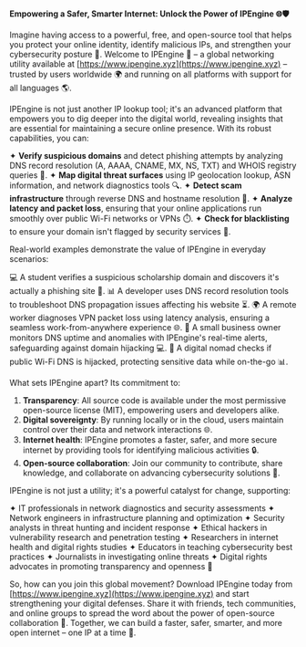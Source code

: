 **Empowering a Safer, Smarter Internet: Unlock the Power of IPEngine 🌐🛡️**

Imagine having access to a powerful, free, and open-source tool that helps you protect your online identity, identify malicious IPs, and strengthen your cybersecurity posture 🔐. Welcome to IPEngine 🚀 – a global networking utility available at [https://www.ipengine.xyz](https://www.ipengine.xyz) – trusted by users worldwide 🌍 and running on all platforms with support for all languages 🌎.

IPEngine is not just another IP lookup tool; it's an advanced platform that empowers you to dig deeper into the digital world, revealing insights that are essential for maintaining a secure online presence. With its robust capabilities, you can:

✦ **Verify suspicious domains** and detect phishing attempts by analyzing DNS record resolution (A, AAAA, CNAME, MX, NS, TXT) and WHOIS registry queries 📡.
✦ **Map digital threat surfaces** using IP geolocation lookup, ASN information, and network diagnostics tools 🔍.
✦ **Detect scam infrastructure** through reverse DNS and hostname resolution 🚨.
✦ **Analyze latency and packet loss**, ensuring that your online applications run smoothly over public Wi-Fi networks or VPNs ⏱️.
✦ **Check for blacklisting** to ensure your domain isn't flagged by security services 🔑.

Real-world examples demonstrate the value of IPEngine in everyday scenarios:

💻 A student verifies a suspicious scholarship domain and discovers it's actually a phishing site 🚫.
📊 A developer uses DNS record resolution tools to troubleshoot DNS propagation issues affecting his website ⏳️.
🌍 A remote worker diagnoses VPN packet loss using latency analysis, ensuring a seamless work-from-anywhere experience 🌐.
💼 A small business owner monitors DNS uptime and anomalies with IPEngine's real-time alerts, safeguarding against domain hijacking 💻.
🛂️ A digital nomad checks if public Wi-Fi DNS is hijacked, protecting sensitive data while on-the-go 📊.

What sets IPEngine apart? Its commitment to:

1. **Transparency**: All source code is available under the most permissive open-source license (MIT), empowering users and developers alike.
2. **Digital sovereignty**: By running locally or in the cloud, users maintain control over their data and network interactions 🌐.
3. **Internet health**: IPEngine promotes a faster, safer, and more secure internet by providing tools for identifying malicious activities 🔒.
4. **Open-source collaboration**: Join our community to contribute, share knowledge, and collaborate on advancing cybersecurity solutions 🤝.

IPEngine is not just a utility; it's a powerful catalyst for change, supporting:

✦ IT professionals in network diagnostics and security assessments
✦ Network engineers in infrastructure planning and optimization
✦ Security analysts in threat hunting and incident response
✦ Ethical hackers in vulnerability research and penetration testing
✦ Researchers in internet health and digital rights studies
✦ Educators in teaching cybersecurity best practices
✦ Journalists in investigating online threats
✦ Digital rights advocates in promoting transparency and openness 🌟

So, how can you join this global movement? Download IPEngine today from [https://www.ipengine.xyz](https://www.ipengine.xyz) and start strengthening your digital defenses. Share it with friends, tech communities, and online groups to spread the word about the power of open-source collaboration 🔗. Together, we can build a faster, safer, smarter, and more open internet – one IP at a time 🚀.